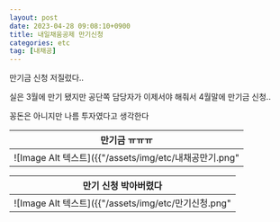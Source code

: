 ```yaml
---
layout: post
date: 2023-04-28 09:08:10+0900
title: 내일채움공제 만기신청
categories: etc
tag: [내채공]
---
```


만기금 신청 저질렀다..

실은 3월에 만기 됐지만 공단쪽 담당자가 이제서야 해줘서 4월말에 만기금 신청..

꽁돈은 아니지만 나름 투자였다고 생각한다

|                    만기금 ㅠㅠㅠ                     |
|:----------------------------------------------:| 
| ![Image Alt 텍스트]({{"/assets/img/etc/내채공만기.png" | relative_url}}) |


|                  만기 신청 박아버렸다                  |
|:---------------------------------------------:| 
| ![Image Alt 텍스트]({{"/assets/img/etc/만기신청.png" | relative_url}}) | 